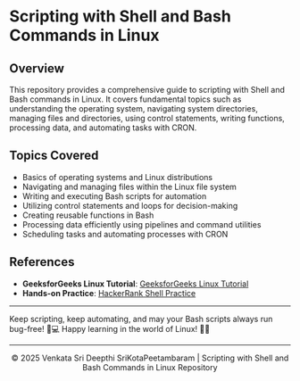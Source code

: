 # Scripting with Shell and Bash Commands in Linux

## Overview
This repository provides a comprehensive guide to scripting with Shell and Bash commands in Linux. It covers fundamental topics such as understanding the operating system, navigating system directories, managing files and directories, using control statements, writing functions, processing data, and automating tasks with CRON.

## Topics Covered
- Basics of operating systems and Linux distributions
- Navigating and managing files within the Linux file system
- Writing and executing Bash scripts for automation
- Utilizing control statements and loops for decision-making
- Creating reusable functions in Bash
- Processing data efficiently using pipelines and command utilities
- Scheduling tasks and automating processes with CRON

## References
- **GeeksforGeeks Linux Tutorial**: [GeeksforGeeks Linux Tutorial](https://www.geeksforgeeks.org/linux-tutorial/?ref=outind)
- **Hands-on Practice**: [HackerRank Shell Practice](https://www.hackerrank.com/domains/shell)

---

Keep scripting, keep automating, and may your Bash scripts always run bug-free! 
🐧💻 Happy learning in the world of Linux! 🚀🎉

---

<p align="center">&copy; 2025 Venkata Sri Deepthi SriKotaPeetambaram | Scripting with Shell and Bash Commands in Linux Repository</p>
